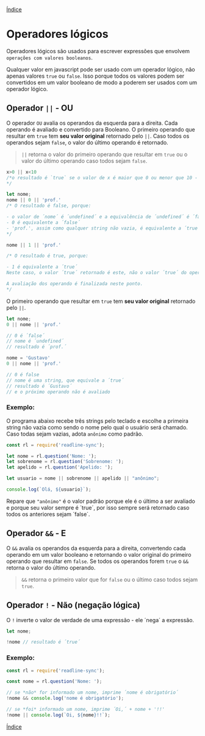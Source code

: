 [Índice](README.md)

# Operadores lógicos

Operadores lógicos são usados para escrever expressões que envolvem `operações com valores booleanos`. 

Qualquer valor em javascript pode ser usado com um operador lógico, não apenas valores `true` ou `false`. Isso porque todos os valores podem ser convertidos em um valor booleano de modo a poderem ser usados com um operador lógico.


## Operador `||` - OU

O operador `OU` avalia os operandos da esquerda para a direita. Cada operando é avaliado e convertido para Booleano. O primeiro operando que resultar em `true` tem **seu valor original** retornado pelo `||`. Caso todos os operandos sejam `false`, o valor do último operando é retornado.

> `||` retorna o valor do primeiro operando que resultar em `true` ou o valor do último operando caso todos sejam `false`.

```js
x>0 || x<10
/*o resultado é `true` se o valor de x é maior que 0 ou menor que 10 - lendo da esquerda para a direita, o que for encontrado primeiro.
*/
```

```js
let nome;
nome || 0 || 'prof.'
/* O resultado é false, porque:

- o valor de ´nome´ é ´undefined´ e a equivalência de ´undefined´ é ´false´
- 0 é equivalente a ´false´
- 'prof.', assim como qualquer string não vazia, é equivalente a ´true´
*/

nome || 1 || 'prof.'

/* O resultado é true, porque:

- 1 é equivalente a ´true´
Neste caso, o valor ´true´ retornado é este, não o valor ´true´ do operando seguinte (a string).

A avaliação dos operando é finalizada neste ponto.
*/

```

O primeiro operando que resultar em `true` tem **seu valor original** retornado pelo `||`.

```js
let nome;
0 || nome || 'prof.'

// 0 é ´false´
// nome é ´undefined´
// resultado é ´prof.´

nome = 'Gustavo'
0 || nome || 'prof.'

// 0 é false
// nome é uma string, que equivale a ´true´
// resultado é ´Gustavo´
// e o próximo operando não é avaliado
```

### Exemplo:

O programa abaixo recebe três strings pelo teclado e escolhe a primeira string não vazia como sendo o nome pelo qual o usuário será chamado. Caso todas sejam vazias, adota `anônimo` como padrão.

```js
const rl = require('readline-sync');

let nome = rl.question('Nome: ');
let sobrenome = rl.question('Sobrenome: ');
let apelido = rl.question('Apelido: ');

let usuario = nome || sobrenome || apelido || "anônimo";

console.log(`Olá, ${usuario}`);
```

Repare que `"anônimo"` é o valor padrão porque ele é o último a ser avaliado e porque seu valor sempre é ´true´, por isso sempre será retornado caso todos os anteriores sejam ´false´.

## Operador `&&` - E

O `&&` avalia os operandos da esquerda para a direita, convertendo cada operando em um valor booleano e retornando o valor original do primeiro operando que resultar em `false`. Se todos os operandos forem `true` o `&&` retorna o valor do último operando.

> `&&` retorna o primeiro valor que for `false` ou o último caso todos sejam `true`.

## Operador `!` - Não (negação lógica)

O `!` inverte o valor de verdade de uma expressão - ele ´nega´ a expressão.

```js
let nome;

!nome // resultado é ´true´

```

### Exemplo:

```js
const rl = require('readline-sync');

const nome = rl.question('Nome: ');

// se *não* for informado um nome, imprime ´nome é obrigatório´
!nome && console.log('nome é obrigatório');

// se *foi* informado um nome, imprime ´Oi,´ + nome + '!!'
!nome || console.log(`Oi, ${nome}!!`);

```

[Índice](README.md)